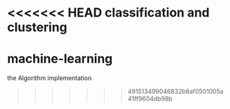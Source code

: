 <<<<<<< HEAD
classification and clustering
=======
# machine-learning
the Algorithm implementation
>>>>>>> 491513499046832b8af0501005a41ff9604db98b
